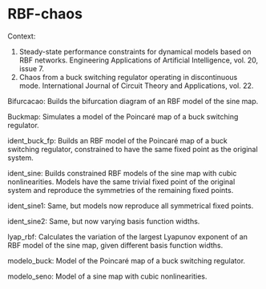 # RBF-chaos

Context:

1) Steady-state performance constraints for dynamical models based on RBF networks. Engineering Applications of Artificial Intelligence, vol. 20, issue 7.
2) Chaos from a buck switching regulator operating in discontinuous mode. International Journal of Circuit Theory and Applications, vol. 22. 

Bifurcacao: Builds the bifurcation diagram of an RBF model of the sine map.

Buckmap: Simulates a model of the Poincaré map of a buck switching regulator.

ident_buck_fp: Builds an RBF model of the Poincaré map of a buck switching regulator, constrained to have the same fixed point as the original system. 

ident_sine: Builds constrained RBF models of the sine map with cubic nonlinearities. Models have the same trivial fixed point of the original system and reproduce the symmetries of the remaining fixed points.

ident_sine1: Same, but models now reproduce all symmetrical fixed points.

ident_sine2: Same, but now varying basis function widths.

lyap_rbf: Calculates the variation of the largest Lyapunov exponent of an RBF model of the sine map, given different basis function widths.

modelo_buck: Model of the Poincaré map of a buck switching regulator.

modelo_seno: Model of a sine map with cubic nonlinearities.
